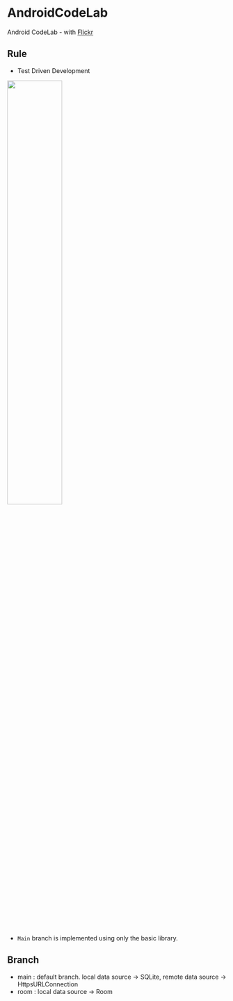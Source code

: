 # AndroidCodeLab
Android CodeLab - with [Flickr](https://www.flickr.com/services/api/)

## Rule
- Test Driven Development

<img src = "https://user-images.githubusercontent.com/40753104/167069819-ae7a1a13-37fb-4a87-9761-c3b2add8f43a.png" width="50%" height="50%">

- ``Main`` branch is implemented using only the basic library.

## Branch
- main : default branch. local data source -> SQLite, remote data source -> HttpsURLConnection
- room : local data source -> Room
